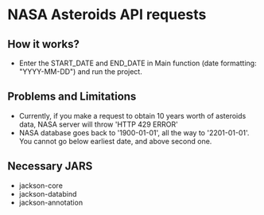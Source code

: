 # NASA Asteroids API requests

## How it works?

* Enter the START_DATE and END_DATE in Main function (date formatting: "YYYY-MM-DD") and run the project. 

## Problems and Limitations

* Currently, if you make a request to obtain 10 years worth of asteroids data, NASA server will throw 'HTTP 429 ERROR'
* NASA database goes back to '1900-01-01', all the way to '2201-01-01'. You cannot go below earliest date, and above second one.

## Necessary JARS

* jackson-core
* jackson-databind
* jackson-annotation